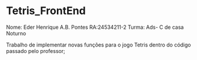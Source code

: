 # Tetris_FrontEnd

Nome: Eder Henrique A.B. Pontes        RA:24534211-2         Turma: Ads- C de casa    Noturno

Trabalho de implementar novas funções para o jogo Tetris dentro do código passado pelo professor;
